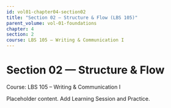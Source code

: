 ```yaml
---
id: vol01-chapter04-section02
title: "Section 02 — Structure & Flow (LBS 105)"
parent_volume: vol-01-foundations
chapter: 4
section: 2
course: LBS 105 – Writing & Communication I
---
```


# Section 02 — Structure & Flow
Course: LBS 105 – Writing & Communication I

Placeholder content. Add Learning Session and Practice.

